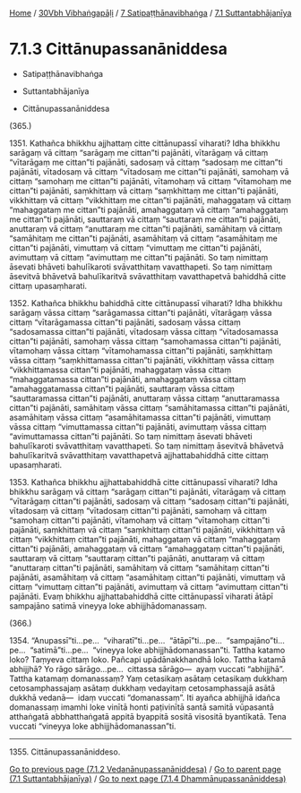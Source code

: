 
[Home](/) / [30Vbh Vibhaṅgapāḷi](../...md) / [7 Satipaṭṭhānavibhaṅga](...md) / [7.1 Suttantabhājanīya](../30Vbh/7/7.1.md)

# 7.1.3 Cittānupassanāniddesa

* Satipaṭṭhānavibhaṅga

* Suttantabhājanīya

* Cittānupassanāniddesa

(365.)

1351\. Kathañca bhikkhu ajjhattaṃ citte cittānupassī viharati? Idha bhikkhu sarāgaṃ vā cittaṃ “sarāgaṃ me cittan”ti pajānāti, vītarāgaṃ vā cittaṃ “vītarāgaṃ me cittan”ti pajānāti, sadosaṃ vā cittaṃ “sadosaṃ me cittan”ti pajānāti, vītadosaṃ vā cittaṃ “vītadosaṃ me cittan”ti pajānāti, samohaṃ vā cittaṃ “samohaṃ me cittan”ti pajānāti, vītamohaṃ vā cittaṃ “vītamohaṃ me cittan”ti pajānāti, saṃkhittaṃ vā cittaṃ “saṃkhittaṃ me cittan”ti pajānāti, vikkhittaṃ vā cittaṃ “vikkhittaṃ me cittan”ti pajānāti, mahaggataṃ vā cittaṃ “mahaggataṃ me cittan”ti pajānāti, amahaggataṃ vā cittaṃ “amahaggataṃ me cittan”ti pajānāti, sauttaraṃ vā cittaṃ “sauttaraṃ me cittan”ti pajānāti, anuttaraṃ vā cittaṃ “anuttaraṃ me cittan”ti pajānāti, samāhitaṃ vā cittaṃ “samāhitaṃ me cittan”ti pajānāti, asamāhitaṃ vā cittaṃ “asamāhitaṃ me cittan”ti pajānāti, vimuttaṃ vā cittaṃ “vimuttaṃ me cittan”ti pajānāti, avimuttaṃ vā cittaṃ “avimuttaṃ me cittan”ti pajānāti. So taṃ nimittaṃ āsevati bhāveti bahulīkaroti svāvatthitaṃ vavatthapeti. So taṃ nimittaṃ āsevitvā bhāvetvā bahulīkaritvā svāvatthitaṃ vavatthapetvā bahiddhā citte cittaṃ upasaṃharati.

1352\. Kathañca bhikkhu bahiddhā citte cittānupassī viharati? Idha bhikkhu sarāgaṃ vāssa cittaṃ “sarāgamassa cittan”ti pajānāti, vītarāgaṃ vāssa cittaṃ “vītarāgamassa cittan”ti pajānāti, sadosaṃ vāssa cittaṃ “sadosamassa cittan”ti pajānāti, vītadosaṃ vāssa cittaṃ “vītadosamassa cittan”ti pajānāti, samohaṃ vāssa cittaṃ “samohamassa cittan”ti pajānāti, vītamohaṃ vāssa cittaṃ “vītamohamassa cittan”ti pajānāti, saṃkhittaṃ vāssa cittaṃ “saṃkhittamassa cittan”ti pajānāti, vikkhittaṃ vāssa cittaṃ “vikkhittamassa cittan”ti pajānāti, mahaggataṃ vāssa cittaṃ “mahaggatamassa cittan”ti pajānāti, amahaggataṃ vāssa cittaṃ “amahaggatamassa cittan”ti pajānāti, sauttaraṃ vāssa cittaṃ “sauttaramassa cittan”ti pajānāti, anuttaraṃ vāssa cittaṃ “anuttaramassa cittan”ti pajānāti, samāhitaṃ vāssa cittaṃ “samāhitamassa cittan”ti pajānāti, asamāhitaṃ vāssa cittaṃ “asamāhitamassa cittan”ti pajānāti, vimuttaṃ vāssa cittaṃ “vimuttamassa cittan”ti pajānāti, avimuttaṃ vāssa cittaṃ “avimuttamassa cittan”ti pajānāti. So taṃ nimittaṃ āsevati bhāveti bahulīkaroti svāvatthitaṃ vavatthapeti. So taṃ nimittaṃ āsevitvā bhāvetvā bahulīkaritvā svāvatthitaṃ vavatthapetvā ajjhattabahiddhā citte cittaṃ upasaṃharati.

1353\. Kathañca bhikkhu ajjhattabahiddhā citte cittānupassī viharati? Idha bhikkhu sarāgaṃ vā cittaṃ “sarāgaṃ cittan”ti pajānāti, vītarāgaṃ vā cittaṃ “vītarāgaṃ cittan”ti pajānāti, sadosaṃ vā cittaṃ “sadosaṃ cittan”ti pajānāti, vītadosaṃ vā cittaṃ “vītadosaṃ cittan”ti pajānāti, samohaṃ vā cittaṃ “samohaṃ cittan”ti pajānāti, vītamohaṃ vā cittaṃ “vītamohaṃ cittan”ti pajānāti, saṃkhittaṃ vā cittaṃ “saṃkhittaṃ cittan”ti pajānāti, vikkhittaṃ vā cittaṃ “vikkhittaṃ cittan”ti pajānāti, mahaggataṃ vā cittaṃ “mahaggataṃ cittan”ti pajānāti, amahaggataṃ vā cittaṃ “amahaggataṃ cittan”ti pajānāti, sauttaraṃ vā cittaṃ “sauttaraṃ cittan”ti pajānāti, anuttaraṃ vā cittaṃ “anuttaraṃ cittan”ti pajānāti, samāhitaṃ vā cittaṃ “samāhitaṃ cittan”ti pajānāti, asamāhitaṃ vā cittaṃ “asamāhitaṃ cittan”ti pajānāti, vimuttaṃ vā cittaṃ “vimuttaṃ cittan”ti pajānāti, avimuttaṃ vā cittaṃ “avimuttaṃ cittan”ti pajānāti. Evaṃ bhikkhu ajjhattabahiddhā citte cittānupassī viharati ātāpī sampajāno satimā vineyya loke abhijjhādomanassaṃ.

(366.)

1354\. “Anupassī”ti…pe…  “viharatī”ti…pe…  “ātāpī”ti…pe…  “sampajāno”ti…pe…  “satimā”ti…pe…  “vineyya loke abhijjhādomanassan”ti. Tattha katamo loko? Taṃyeva cittaṃ loko. Pañcapi upādānakkhandhā loko. Tattha katamā abhijjhā? Yo rāgo sārāgo…pe…  cittassa sārāgo—  ayaṃ vuccati “abhijjhā”. Tattha katamaṃ domanassaṃ? Yaṃ cetasikaṃ asātaṃ cetasikaṃ dukkhaṃ cetosamphassajaṃ asātaṃ dukkhaṃ vedayitaṃ cetosamphassajā asātā dukkhā vedanā—  idaṃ vuccati “domanassaṃ”. Iti ayañca abhijjhā idañca domanassaṃ imamhi loke vinītā honti paṭivinītā santā samitā vūpasantā atthaṅgatā abbhatthaṅgatā appitā byappitā sositā visositā byantīkatā. Tena vuccati “vineyya loke abhijjhādomanassan”ti.

---

1355\. Cittānupassanāniddeso.



[Go to previous page (7.1.2 Vedanānupassanāniddesa)](7.1.2.md) / [Go to parent page (7.1 Suttantabhājanīya)](../30Vbh/7/7.1.md) / [Go to next page (7.1.4 Dhammānupassanāniddesa)](7.1.4.md)


